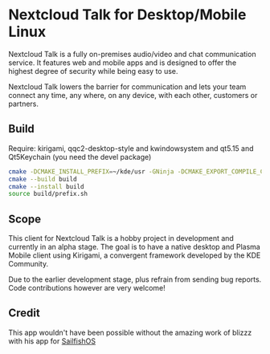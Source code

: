 # Nextcloud Talk for Desktop/Mobile Linux

Nextcloud Talk is a fully on-premises audio/video and chat communication service. It features web and mobile apps and is designed to offer the highest degree of security while being easy to use.

Nextcloud Talk lowers the barrier for communication and lets your team connect any time, any where, on any device, with each other, customers or partners.

## Build

Require: kirigami, qqc2-desktop-style and kwindowsystem and qt5.15 and Qt5Keychain (you need the devel package)

```sh
cmake -DCMAKE_INSTALL_PREFIX=~/kde/usr -GNinja -DCMAKE_EXPORT_COMPILE_COMMANDS=1 -DCMAKE_CXX_COMPILER=clazy -DCMAKE_BUILD_TYPE=Debug -S . build
cmake --build build
cmake --install build
source build/prefix.sh

```

## Scope

This client for Nextcloud Talk is a hobby project in development and currently in an alpha stage. The goal is to have a native desktop and Plasma Mobile client using Kirigami, a convergent framework developed by the KDE Community.

Due to the earlier development stage, plus refrain from sending bug reports. Code contributions however are very welcome!

## Credit

This app wouldn't have been possible without the amazing work of blizzz with his app for
[SailfishOS](https://codeberg.org/blizzz/harbour-nextcloud-talk)
